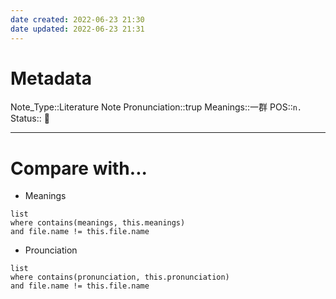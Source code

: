```yaml
---
date created: 2022-06-23 21:30
date updated: 2022-06-23 21:31
---
```


# Metadata

Note_Type::Literature Note
Pronunciation::trup
Meanings::一群
POS::`n.`
Status:: 👶

---

# Compare with...

- Meanings

```dataview
list
where contains(meanings, this.meanings)
and file.name != this.file.name
```

- Prounciation

```dataview
list
where contains(pronunciation, this.pronunciation)
and file.name != this.file.name
```
